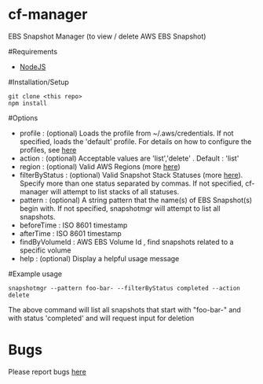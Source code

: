 # cf-manager
EBS Snapshot Manager (to view / delete AWS EBS Snapshot)

#Requirements

- [NodeJS](http://nodejs.org/)

#Installation/Setup

    git clone <this repo>
    npm install

#Options
- profile : (optional) Loads the profile from ~/.aws/credentials. If not specified, loads the 'default' profile. For details on how to configure the profiles, see [here](http://docs.aws.amazon.com/cli/latest/userguide/cli-chap-getting-started.html#cli-multiple-profiles)
- action : (optional) Acceptable values are 'list','delete' . Default : 'list'
- region : (optional) Valid AWS Regions (more [here](http://docs.aws.amazon.com/general/latest/gr/rande.html#cfn_region))
- filterByStatus : (optional) Valid Snapshot Stack Statuses (more [here](http://docs.aws.amazon.com/AWSCloudFormation/latest/UserGuide/using-cfn-describing-stacks.html)). Specify more than one status separated by commas. If not specified, cf-manager will attempt to list stacks of all statuses.
- pattern : (optional) A string pattern that the name(s) of EBS Snapshot(s) begin with. If not specified, snapshotmgr will attempt to list all snapshots.
- beforeTime : ISO 8601 timestamp
- afterTime : ISO 8601 timestamp
- findByVolumeId : AWS EBS Volume Id , find snapshots related to a specific volume
- help : (optional) Display a helpful usage message

#Example usage

    snapshotmgr --pattern foo-bar- --filterByStatus completed --action delete
The above command will list all snapshots that start with "foo-bar-" and with status 'completed' and will request input for deletion

# Bugs

Please report bugs [here](https://github.com/ivarrian/snapshotmgr/issues)
